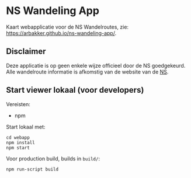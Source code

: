 # NS Wandeling App

Kaart webapplicatie voor de NS Wandelroutes, zie: https://arbakker.github.io/ns-wandeling-app/.

## Disclaimer

Deze applicatie is op geen enkele wijze officieel door de NS goedgekeurd. Alle wandelroute informatie is afkomstig van de website van de [NS](https://www.ns.nl/dagje-uit/wandelen#/).

## Start viewer lokaal (voor developers) 

Vereisten:

- npm

Start lokaal met:

```
cd webapp
npm install
npm start
```

Voor production build, builds in `build/`:

```
npm run-script build 
```
